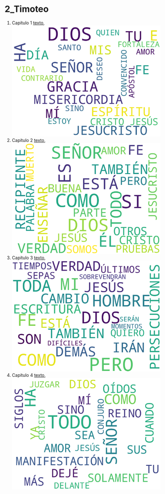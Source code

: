 # 2_Timoteo

1. Capítulo 1 [texto](texto_filtrado/NT/2_Tim/2_Tim_1.txt), ![imagen](nube_de_palabras/NT/2_Tim/2_Tim_1.png)
2. Capítulo 2 [texto](texto_filtrado/NT/2_Tim/2_Tim_2.txt), ![imagen](nube_de_palabras/NT/2_Tim/2_Tim_2.png)
3. Capítulo 3 [texto](texto_filtrado/NT/2_Tim/2_Tim_3.txt), ![imagen](nube_de_palabras/NT/2_Tim/2_Tim_3.png)
4. Capítulo 4 [texto](texto_filtrado/NT/2_Tim/2_Tim_4.txt), ![imagen](nube_de_palabras/NT/2_Tim/2_Tim_4.png)
